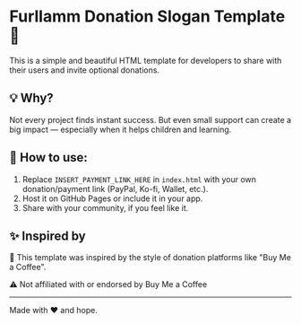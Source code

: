 # Furllamm Donation Slogan Template 🎁

This is a simple and beautiful HTML template for developers to share with their users and invite optional donations.

## 💡 Why?

Not every project finds instant success. But even small support can create a big impact — especially when it helps children and learning.

## 🧰 How to use:

1. Replace `INSERT_PAYMENT_LINK_HERE` in `index.html` with your own donation/payment link (PayPal, Ko-fi, Wallet, etc.).
2. Host it on GitHub Pages or include it in your app.
3. Share with your community, if you feel like it.

## ✨ Inspired by

🧠 This template was inspired by the style of donation platforms like "Buy Me a Coffee".

⚠️ Not affiliated with or endorsed by Buy Me a Coffee

---

Made with ❤️ and hope.
